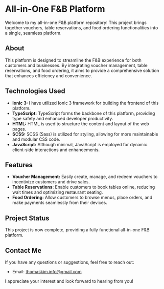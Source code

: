 # All-in-One F&B Platform

Welcome to my all-in-one F&B platform repository! This project brings together vouchers, table reservations, and food ordering functionalities into a single, seamless platform.

## About

This platform is designed to streamline the F&B experience for both customers and businesses. By integrating voucher management, table reservations, and food ordering, it aims to provide a comprehensive solution that enhances efficiency and convenience.

## Technologies Used

- **Ionic 3:** I have utilized Ionic 3 framework for building the frontend of this platform.
- **TypeScript:** TypeScript forms the backbone of this platform, providing type safety and enhanced developer productivity.
- **HTML:** HTML is used to structure the content and layout of the web pages.
- **SCSS:** SCSS (Sass) is utilized for styling, allowing for more maintainable and modular CSS code.
- **JavaScript:** Although minimal, JavaScript is employed for dynamic client-side interactions and enhancements.

## Features

- **Voucher Management:** Easily create, manage, and redeem vouchers to incentivize customers and drive sales.
- **Table Reservations:** Enable customers to book tables online, reducing wait times and optimizing restaurant seating.
- **Food Ordering:** Allow customers to browse menus, place orders, and make payments seamlessly from their devices.

## Project Status

This project is now complete, providing a fully functional all-in-one F&B platform.

## Contact Me

If you have any questions or suggestions, feel free to reach out:

- Email: [thomaskim.info@gmail.com](mailto:thomaskim.info@gmail.com)

I appreciate your interest and look forward to hearing from you!
